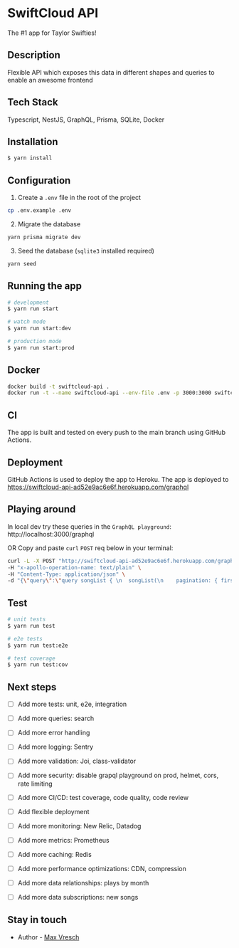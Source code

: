 # SwiftCloud API

The #1 app for Taylor Swifties!

## Description

Flexible API which exposes this data in different shapes and queries to enable an awesome frontend

## Tech Stack

Typescript, NestJS, GraphQL, Prisma, SQLite, Docker

## Installation

```bash
$ yarn install
```

## Configuration

1. Create a `.env` file in the root of the project
```bash
cp .env.example .env
```

2. Migrate the database
```bash
yarn prisma migrate dev
```
3. Seed the database (`sqlite3` installed required)
```bash
yarn seed
```

## Running the app

```bash
# development
$ yarn run start

# watch mode
$ yarn run start:dev

# production mode
$ yarn run start:prod
```

## Docker

```bash
docker build -t swiftcloud-api .
docker run -t --name swiftcloud-api --env-file .env -p 3000:3000 swiftcloud-api
```

## CI

The app is built and tested on every push to the main branch using GitHub Actions.

## Deployment

GitHub Actions is used to deploy the app to Heroku.
The app is deployed to https://swiftcloud-api-ad52e9ac6e6f.herokuapp.com/graphql


## Playing around

In local dev try these queries in the `GraphQL playground`: http://localhost:3000/graphql

OR Copy and paste `curl` `POST` req  below in your terminal:
```bash
curl -L -X POST "http://swiftcloud-api-ad52e9ac6e6f.herokuapp.com/graphql" \
-H "x-apollo-operation-name: text/plain" \
-H "Content-Type: application/json" \
-d "{\"query\":\"query songList { \n  songList(\n    pagination: { first: 2 }\n    query: { year: 2020 }\n    orderBy: { field: \\\"playsJune\\\", direction: desc }\n  ) {\n    totalCount\n    pageInfo {\n      startCursor\n      hasNextPage\n      hasPreviousPage\n      endCursor\n    }\n    edges {\n      cursor\n      node {\n        id\n        song\n        year\n        playsJune\n      }\n    }\n  }\n}\",\"variables\":{}}"
```

## Test

```bash
# unit tests
$ yarn run test

# e2e tests
$ yarn run test:e2e

# test coverage
$ yarn run test:cov
```

## Next steps

- [ ] Add more tests: unit, e2e, integration
- [ ] Add more queries: search
- [ ] Add more error handling
- [ ] Add more logging: Sentry
- [ ] Add more validation: Joi, class-validator
- [ ] Add more security: disable grapql playground on prod, helmet, cors, rate limiting
- [ ] Add more CI/CD: test coverage, code quality, code review
- [ ] Add flexible deployment
- [ ] Add more monitoring: New Relic, Datadog
- [ ] Add more metrics: Prometheus
- [ ] Add more caching: Redis
- [ ] Add more performance optimizations: CDN, compression
- [ ] Add more data relationships: plays by month
- [ ] Add more data subscriptions: new songs


## Stay in touch

- Author - [Max Vresch](https://linktr.ee/max.vr)
